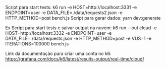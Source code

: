 Script para start tests: k6 run -e HOST=http://localhost:3331 -e ENDPOINT=user -e DATA_FILE=./data/requests2.json -e HTTP_METHOD=post bench.js
Script para gerar dados: yarn dev:generate

Ex Script para start tests e salvar output na nuvem: k6 run --out cloud  -e HOST=http://localhost:3332 -e ENDPOINT=user -e DATA_FILE=./data/requests.json -e HTTP_METHOD=post -e VUS=1 -e ITERATIONS=100000 bench.js

Link da documentação para criar uma conta no k6: https://grafana.com/docs/k6/latest/results-output/real-time/cloud/